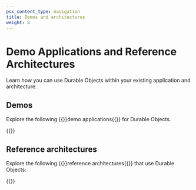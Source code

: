 ```yaml
---
pcx_content_type: navigation
title: Demos and architectures
weight: 8
---
```


# Demo Applications and Reference Architectures

Learn how you can use Durable Objects within your existing application and architecture.

## Demos

Explore the following {{<glossary-tooltip term_id="demo application">}}demo applications{{</glossary-tooltip>}} for Durable Objects.

{{<external-resources resource_type="apps" products="Durable Objects">}}

## Reference architectures

Explore the following {{<glossary-tooltip term_id="reference architecture">}}reference architectures{{</glossary-tooltip>}} that use Durable Objects:

{{<resource-by-selector products="Durable Objects" resource_type="reference-architecture,design-guide,reference-architecture-diagram">}}